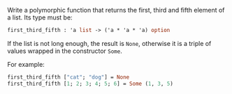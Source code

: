 Write a polymorphic function that returns the first, third and fifth element of a list. Its type must be:

```ocaml
first_third_fifth : 'a list -> ('a * 'a * 'a) option 
```

If the list is not long enough, the result is `None`, otherwise it is a triple of values wrapped in the constructor `Some`.

For example:

```ocaml
first_third_fifth ["cat"; "dog"] = None
first_third_fifth [1; 2; 3; 4; 5; 6] = Some (1, 3, 5)
```